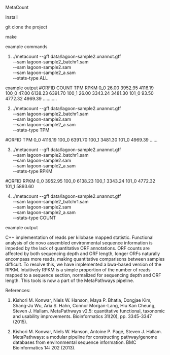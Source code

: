 MetaCount

Install

git clone the project

make

example commands
1.  ./metacount  --gff data/lagoon-sample2.unannot.gff \
  --sam lagoon-sample2_batchr1.sam \
  --sam lagoon-sample2.sam \
  --sam lagoon-sample2_a.sam \
  --stats-type ALL

example output
#ORFID	COUNT	TPM	RPKM
0_0	26.00	3952.95	4116.19
100_0	47.00	6138.23	6391.70
100_1	26.00	3343.24	3481.30
101_0	93.50	4772.32	4969.39
...........

2.  ./metacount  --gff data/lagoon-sample2.unannot.gff \
  --sam lagoon-sample2_batchr1.sam \
  --sam lagoon-sample2.sam \
  --sam lagoon-sample2_a.sam \
  --stats-type TPM

#ORFID	TPM
0_0	4116.19
100_0	6391.70
100_1	3481.30
101_0	4969.39
......

3.  ./metacount  --gff data/lagoon-sample2.unannot.gff \
  --sam lagoon-sample2_batchr1.sam \
  --sam lagoon-sample2.sam \
  --sam lagoon-sample2_a.sam \
  --stats-type RPKM

#ORFID	RPKM
0_0	3952.95
100_0	6138.23
100_1	3343.24
101_0	4772.32
101_1	5893.60

4.  ./metacount  --gff data/lagoon-sample2.unannot.gff \
  --sam lagoon-sample2_batchr1.sam \
  --sam lagoon-sample2.sam \
  --sam lagoon-sample2_a.sam \
  --stats-type COUNT


example output



C++ implementation of reads per kilobase mapped statistic. Functional analysis of de novo assembled environmental sequence
information is impeded by the lack of quantitative ORF annotations. ORF counts are affected by both sequencing depth and ORF
length, longer ORFs naturally encompass more reads, making quantitative comparisons between samples difficult. To resolve this, we have implemented a bwa-based version of the RPKM. Intuitively RPKM is a simple proportion of the number of reads mapped to a sequence section, normalized for sequencing depth and ORF length. This tools is now a part of the MetaPathways pipeline.

References:

1. Kishori M. Konwar, Niels W. Hanson, Maya P. Bhatia, Dongjae Kim, Shang-Ju Wu, Aria S. Hahn, Connor Morgan-Lang, Hiu Kan Cheung, Steven J. Hallam. MetaPathways v2.5: quantitative functional, taxonomic and usability improvements. Bioinformatics 31(20), pp. 3345-3347 (2015).

2. Kishori M. Konwar, Niels W. Hanson, Antoine P. Pagé, Steven J. Hallam. MetaPathways: a modular pipeline for constructing pathway/genome databases from environmental sequence information. BMC Bioinformatics 14: 202 (2013).
